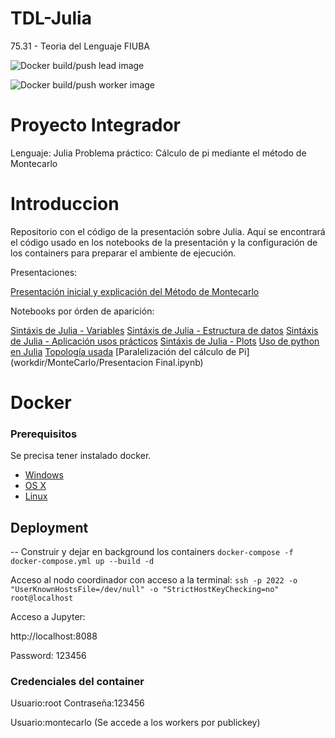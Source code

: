 # TDL-Julia
75.31 - Teoria del Lenguaje FIUBA

![Docker build/push lead image](https://github.com/fmonpelat/TDL-Julia/workflows/Docker%20build/push%20lead%20image/badge.svg?branch=master)

![Docker build/push worker image](https://github.com/fmonpelat/TDL-Julia/workflows/Docker%20build/push%20worker%20image/badge.svg?branch=master)

# Proyecto Integrador
Lenguaje: Julia
Problema práctico: Cálculo de pi mediante el método de Montecarlo

# Introduccion

Repositorio con el código de la presentación sobre Julia. Aquí se encontrará el código usado en los notebooks de la presentación y la configuración de los containers para preparar el ambiente de ejecución.

Presentaciones:

[Presentación inicial y explicación del Método de Montecarlo](Presentación.pdf)

Notebooks por órden de aparición:

[Sintáxis de Julia - Variables](workdir/Sintaxis/1_variables.ipynb)
[Sintáxis de Julia - Estructura de datos](workdir/Sintaxis/2_estructura_de_datos.ipynb)
[Sintáxis de Julia - Aplicación usos prácticos](workdir/Sintaxis/3_aplicacion_usos_practicos.ipynb)
[Sintáxis de Julia - Plots](workdir/Sintaxis/4_plots_copados.ipynb)
[Uso de python en Julia](workdir/uso_de_python_en_julia.ipynb)
[Topología usada](workdir/procesamiento_distribuido_en_julia.ipynb)
[Paralelización del cálculo de Pi](workdir/MonteCarlo/Presentacion Final.ipynb)


# Docker
### Prerequisitos

Se precisa tener instalado docker.

* [Windows](https://docs.docker.com/windows/started)
* [OS X](https://docs.docker.com/mac/started/)
* [Linux](https://docs.docker.com/linux/started/)

## Deployment
--
Construir y dejar en background los containers
```docker-compose -f docker-compose.yml up --build -d```

Acceso al nodo coordinador con acceso a la terminal:
```ssh -p 2022 -o "UserKnownHostsFile=/dev/null" -o "StrictHostKeyChecking=no" root@localhost```

Acceso a Jupyter:

http://localhost:8088

Password: 123456


### Credenciales del container

Usuario:root Contraseña:123456

Usuario:montecarlo (Se accede a los workers por publickey)
